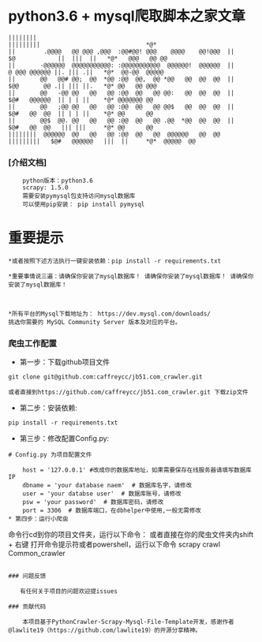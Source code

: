 python3.6 + mysql爬取脚本之家文章
=======




    ||||||||                                                      |||||||||                              *@*
    ||        .@@@@   @@ @@@ ,@@@  :@@#@@! @@@    @@@@    @@!@@@  ||         $@            ||  |||  ||   *@*   @@@   @@ @@
    ||       -@@@@@@  @@@@@@@@@@@: :@@@@@@@@@@@  @@@@@@!  @@@@@@  ||          @ @@@ @@@@@@ ||. ||| .||   *@*  @@-@@  @@@@@
    ||       @@   @@# @@;  @@  *@@ :@@  @@,  @@ *@@   @@  @@  @@  ||          $@@       @@ .|| ||| ||.   *@* @@   @@ @@@
    ||       @@   -@@ @@   @@   @@ :@@  @@   @@ @@:   @@  @@  @@  ||          $@#   @@@@@@  || | | ||    *@* @@@@@@@ @@
    ||       @@   ;@@ @@   @@   @@ :@@  @@   @@ @@$   @@  @@  @@  ||          $@#   @@  @@  || | | ||    *@* @@      @@
    ||       @@$  @@. @@   @@   @@ :@@  @@   @@ .@@  *@@  @@  @@  ||          $@#   @@  @@   ||| |||     *@* @@      @@
    ||||||||  @@@@@@  @@   @@   @@ :@@  @@   @@  @@@@@@   @@  @@  |||||||||   $@#   @@@@@@   |||  ||     *@*  @@@@@  @@



### [介绍文档]

```
    python版本：python3.6
    scrapy: 1.5.0
    需要安装pymysql包支持访问mysql数据库
    可以使用pip安装： pip install pymysql
```

# 重要提示
    *或者按照下述方法执行一键安装依赖：pip install -r requirements.txt
    
    *重要事情说三遍：请确保你安装了mysql数据库！ 请确保你安装了mysql数据库！ 请确保你安装了mysql数据库！
    


    *所有平台的Mysql下载地址为： https://dev.mysql.com/downloads/
    挑选你需要的 MySQL Community Server 版本及对应的平台。


### 爬虫工作配置

* 第一步：下载github项目文件

```shell
git clone git@github.com:caffreycc/jb51.com_crawler.git

或者直接到https://github.com/caffreycc/jb51.com_crawler.git 下载zip文件
```

* 第二步：安装依赖:

```shell
pip install -r requirements.txt
```

* 第三步：修改配置Config.py:

```shell
# Config.py 为项目配置文件

    host = '127.0.0.1' #改成你的数据库地址，如果需要保存在线服务器请填写数据库IP
    dbname = 'your database naem'  # 数据库名字，请修改
    user = 'your databse user'  # 数据库账号，请修改
    psw = 'your password'  # 数据库密码，请修改
    port = 3306  # 数据库端口，在dbhelper中使用,一般无需修改
* 第四步：运行小爬虫
```
命令行cd到你的项目文件夹，运行以下命令：
或者直接在你的爬虫文件夹内shift + 右键 打开命令提示符或者powershell，运行以下命令
scrapy crawl Common_crawler
```

### 问题反馈

　　有任何关于项目的问题欢迎提issues

### 贡献代码

    本项目基于PythonCrawler-Scrapy-Mysql-File-Template开发，感谢作者@lawlite19（https://github.com/lawlite19）的开源分享精神。

